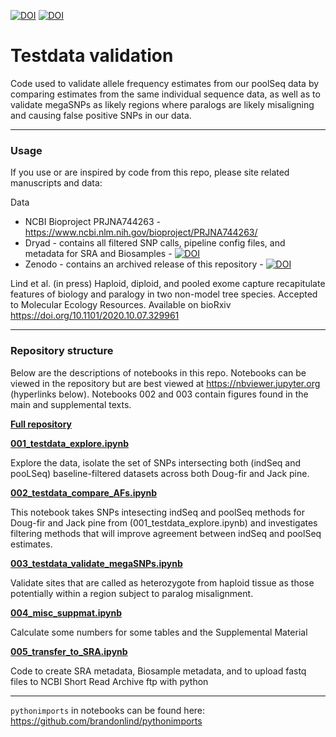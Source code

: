 [![DOI](https://zenodo.org/badge/DOI/10.5281/zenodo.5083292.svg)](https://doi.org/10.5281/zenodo.5083292)
[![DOI](https://zenodo.org/badge/DOI/10.5061/dryad.k0p2ngf7w.svg)](https://doi.org/10.5061/dryad.k0p2ngf7w)

# Testdata validation

Code used to validate allele frequency estimates from our poolSeq data by comparing estimates from the same individual sequence data, as well as to validate megaSNPs as likely regions where paralogs are likely misaligning and causing false positive SNPs in our data.

---

### Usage    

If you use or are inspired by code from this repo, please site related manuscripts and data:

Data
- NCBI Bioproject PRJNA744263 - https://www.ncbi.nlm.nih.gov/bioproject/PRJNA744263/
- Dryad - contains all filtered SNP calls, pipeline config files, and metadata for SRA and Biosamples - [![DOI](https://zenodo.org/badge/DOI/10.5061/dryad.k0p2ngf7w.svg)](https://doi.org/10.5061/dryad.k0p2ngf7w)
- Zenodo - contains an archived release of this repository - [![DOI](https://zenodo.org/badge/DOI/10.5281/zenodo.5083292.svg)](https://doi.org/10.5281/zenodo.5083292)

Lind et al. (in press) Haploid, diploid, and pooled exome capture recapitulate features of biology and paralogy in two non-model tree species. Accepted to Molecular Ecology Resources. Available on bioRxiv https://doi.org/10.1101/2020.10.07.329961

---

### Repository structure

Below are the descriptions of notebooks in this repo. Notebooks can be viewed in the repository but are best viewed at https://nbviewer.jupyter.org (hyperlinks below). Notebooks 002 and 003 contain figures found in the main and supplemental texts.

[__Full repository__](https://nbviewer.jupyter.org/github/CoAdapTree/testdata_validation/tree/master/)

[__001_testdata_explore.ipynb__](https://nbviewer.jupyter.org/github/CoAdapTree/testdata_validation/blob/master/001_testdata_explore.ipynb)

Explore the data, isolate the set of SNPs intersecting both (indSeq and pooLSeq) baseline-filtered datasets across both Doug-fir and Jack pine.

[__002_testdata_compare_AFs.ipynb__](https://nbviewer.jupyter.org/github/CoAdapTree/testdata_validation/blob/master/002_testdata_compare_AFs.ipynb)

This notebook takes SNPs intesecting indSeq and poolSeq methods for Doug-fir and Jack pine from (001_testdata_explore.ipynb) and investigates filtering methods that will improve agreement between indSeq and poolSeq estimates.

[__003_testdata_validate_megaSNPs.ipynb__](https://nbviewer.jupyter.org/github/CoAdapTree/testdata_validation/blob/master/003_testdata_validate_megaSNPs.ipynb)

Validate sites that are called as heterozygote from haploid tissue as those potentially within a region subject to paralog misalignment.

[__004_misc_suppmat.ipynb__](https://nbviewer.jupyter.org/github/CoAdapTree/testdata_validation/blob/master/004_misc_suppmat.ipynb)

Calculate some numbers for some tables and the Supplemental Material

[__005_transfer_to_SRA.ipynb__](https://nbviewer.jupyter.org/github/CoAdapTree/testdata_validation/blob/master/005_transfer_to_SRA.ipynb)

Code to create SRA metadata, Biosample metadata, and to upload fastq files to NCBI Short Read Archive ftp with python


---

`pythonimports` in notebooks can be found here: https://github.com/brandonlind/pythonimports
